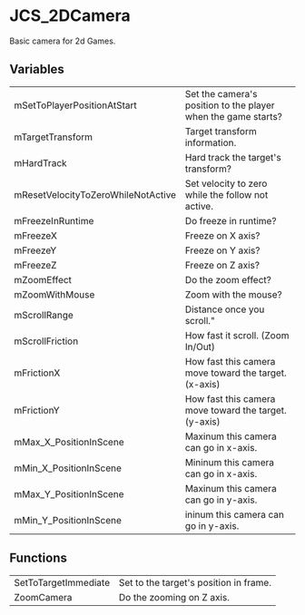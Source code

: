 # JCS_2DCamera

Basic camera for 2d Games.


## Variables

<table>
  <tr>
    <td>mSetToPlayerPositionAtStart</td>
    <td>Set the camera's position to the player when the game starts?</td>
  </tr>
  <tr>
    <td>mTargetTransform</td>
    <td>Target transform information.</td>
  </tr>
  <tr>
    <td>mHardTrack</td>
    <td>Hard track the target's transform?</td>
  </tr>
  <tr>
    <td>mResetVelocityToZeroWhileNotActive</td>
    <td>Set velocity to zero while the follow not active.</td>
  </tr>
  <tr>
    <td>mFreezeInRuntime</td>
    <td>Do freeze in runtime?</td>
  </tr>
  <tr>
    <td>mFreezeX</td>
    <td>Freeze on X axis?</td>
  </tr>
  <tr>
    <td>mFreezeY</td>
    <td>Freeze on Y axis?</td>
  </tr>
  <tr>
    <td>mFreezeZ</td>
    <td>Freeze on Z axis?</td>
  </tr>
  <tr>
    <td>mZoomEffect</td>
    <td>Do the zoom effect?</td>
  </tr>
  <tr>
    <td>mZoomWithMouse</td>
    <td>Zoom with the mouse?</td>
  </tr>
  <tr>
    <td>mScrollRange</td>
    <td>Distance once you scroll."</td>
  </tr>
  <tr>
    <td>mScrollFriction</td>
    <td>How fast it scroll. (Zoom In/Out)</td>
  </tr>
  <tr>
    <td>mFrictionX</td>
    <td>How fast this camera move toward the target. (x-axis)</td>
  </tr>
  <tr>
    <td>mFrictionY</td>
    <td>How fast this camera move toward the target. (y-axis)</td>
  </tr>
  <tr>
    <td>mMax_X_PositionInScene</td>
    <td>Maxinum this camera can go in x-axis.</td>
  </tr>
  <tr>
    <td>mMin_X_PositionInScene</td>
    <td>Mininum this camera can go in x-axis.</td>
  </tr>
  <tr>
    <td>mMax_Y_PositionInScene</td>
    <td>Maxinum this camera can go in y-axis.</td>
  </tr>
  <tr>
    <td>mMin_Y_PositionInScene</td>
    <td>ininum this camera can go in y-axis.</td>
  </tr>
</table>


## Functions

<table>
  <tr>
    <td>SetToTargetImmediate</td>
    <td>Set to the target's position in frame.</td>
  </tr>
  <tr>
    <td>ZoomCamera</td>
    <td>Do the zooming on Z axis.</td>
  </tr>
</table>
